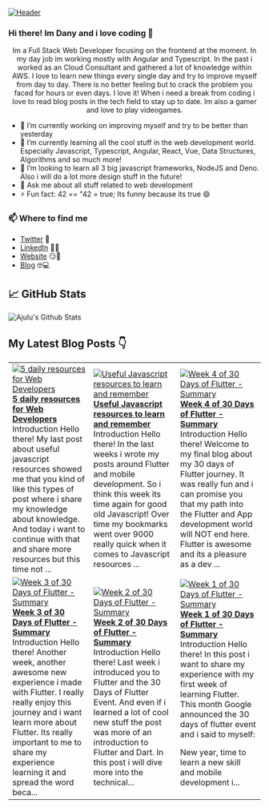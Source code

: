 [![Header](https://images.unsplash.com/photo-1564865878688-9a244444042a?ixlib=rb-1.2.1&ixid=eyJhcHBfaWQiOjEyMDd9&auto=format&fit=crop&w=1350&q=80 "Header")](https://images.unsplash.com/photo-1564865878688-9a244444042a?ixlib=rb-1.2.1&ixid=eyJhcHBfaWQiOjEyMDd9&auto=format&fit=crop&w=1350&q=80)
### Hi there! Im Dany and i love coding 👋
<p align="center">Im a Full Stack Web Developer focusing on the frontend at the moment. In my day job im working mostly with Angular and Typescript. In the past i worked as an Cloud Consultant and gathered a lot of knowledge within AWS. I love to learn new things every single day and try to improve myself from day to day. There is no better feeling but to crack the problem you faced for hours or even days. I love it!
When i need a break from coding i love to read blog posts in the tech field to stay up to date. Im also a gamer and love to play videogames.</p>

- 🔭 I’m currently working on improving myself and try to be better than yesterday
- 🌱 I’m currently learning all the cool stuff in the web development world. Especially Javascript, Typescript, Angular, React, Vue, Data Structures, Algorithms and so much more!
- 👯 I’m looking to learn all 3 big javascript frameworks, NodeJS and Deno. Also i will do a lot more design stuff in the future!
- 💬 Ask me about all stuff related to web development
- ⚡ Fun fact: 42 == "42 = true; Its funny because its true 😄

### 📫 Where to find me
- [Twitter](https://twitter.com/danytulumidis) 🐤
- [LinkedIn](https://linkedin.com/in/danytulumidis) 👨💼
- [Website](https://danytulumidis.com/) 😏🔗
- [Blog](https://danysdevcorner.hashnode.dev/) 🤓💻


## &#x1f4c8; GitHub Stats
![Ajulu's Github Stats](https://github-readme-stats.vercel.app/api?username=dextavision&show_icons=true&theme=radical)

## My Latest Blog Posts 👇
<!-- HASHNODE_BLOG:START -->
<table><tr><td><a href="https://danysdevcorner.hashnode.dev/5-daily-resources-for-web-developers" title="5 daily resources for Web Developers"><img src="https://cdn.hashnode.com/res/hashnode/image/upload/v1615716213255/8s3N6kMDz.jpeg" alt="5 daily resources for Web Developers"   /></a>
<a href="https://danysdevcorner.hashnode.dev/5-daily-resources-for-web-developers" title="5 daily resources for Web Developers"><strong>5 daily resources for Web Developers</strong></a>
<br/> Introduction
Hello there!
My last post about useful javascript resources showed me that you kind of like this types of post where i share my knowledge about knowledge. And today i want to continue with that and share more resources but this time not ...</td><td><a href="https://danysdevcorner.hashnode.dev/useful-javascript-resources-to-learn-and-remember" title="Useful Javascript resources to learn and remember"><img src="https://cdn.hashnode.com/res/hashnode/image/upload/v1615112319605/i21Rjtz3D.jpeg" alt="Useful Javascript resources to learn and remember"   /></a>
<a href="https://danysdevcorner.hashnode.dev/useful-javascript-resources-to-learn-and-remember" title="Useful Javascript resources to learn and remember"><strong>Useful Javascript resources to learn and remember</strong></a>
<br/> Introduction
Hello there!
In the last weeks i wrote my posts around Flutter and mobile development. So i think this week its time again for good old Javascript!
Over time my bookmarks went over 9000 really quick when it comes to Javascript resources ...</td><td><a href="https://danysdevcorner.hashnode.dev/week-4-of-30-days-of-flutter-summary" title="Week 4 of 30 Days of Flutter - Summary"><img src="https://cdn.hashnode.com/res/hashnode/image/upload/v1614528228845/fE9WHlT50.jpeg" alt="Week 4 of 30 Days of Flutter - Summary"   /></a>
<a href="https://danysdevcorner.hashnode.dev/week-4-of-30-days-of-flutter-summary" title="Week 4 of 30 Days of Flutter - Summary"><strong>Week 4 of 30 Days of Flutter - Summary</strong></a>
<br/> Introduction
Hello there!
Welcome to my final blog about my 30 days of Flutter journey. It was really fun and i can promise you that my path into the Flutter and App development world will NOT end here.
Flutter is awesome and its a pleasure as a dev ...</td></tr><tr><td><a href="https://danysdevcorner.hashnode.dev/week-3-of-30-days-of-flutter-summary" title="Week 3 of 30 Days of Flutter - Summary"><img src="https://cdn.hashnode.com/res/hashnode/image/upload/v1613841224336/_QosalxbT.jpeg" alt="Week 3 of 30 Days of Flutter - Summary"   /></a>
<a href="https://danysdevcorner.hashnode.dev/week-3-of-30-days-of-flutter-summary" title="Week 3 of 30 Days of Flutter - Summary"><strong>Week 3 of 30 Days of Flutter - Summary</strong></a>
<br/> Introduction
Hello there!
Another week, another awesome new experience i made with Flutter. I really really enjoy this journey and i want learn more about Flutter. Its really important to me to share my experience learning it and spread the word beca...</td><td><a href="https://danysdevcorner.hashnode.dev/week-2-of-30-days-of-flutter-summary" title="Week 2 of 30 Days of Flutter - Summary"><img src="https://cdn.hashnode.com/res/hashnode/image/upload/v1613223763529/hEl3IiKPY.jpeg" alt="Week 2 of 30 Days of Flutter - Summary"   /></a>
<a href="https://danysdevcorner.hashnode.dev/week-2-of-30-days-of-flutter-summary" title="Week 2 of 30 Days of Flutter - Summary"><strong>Week 2 of 30 Days of Flutter - Summary</strong></a>
<br/> Introduction
Hello there!
Last week i introduced you to Flutter and the 30 Days of Flutter Event. And even if i learned a lot of cool new stuff the post was more of an introduction to Flutter and Dart.
In this post i will dive more into the technical...</td><td><a href="https://danysdevcorner.hashnode.dev/week-1-of-30-days-of-flutter-summary" title="Week 1 of 30 Days of Flutter - Summary"><img src="https://cdn.hashnode.com/res/hashnode/image/upload/v1612710003875/IKHSxHjMp.jpeg" alt="Week 1 of 30 Days of Flutter - Summary"   /></a>
<a href="https://danysdevcorner.hashnode.dev/week-1-of-30-days-of-flutter-summary" title="Week 1 of 30 Days of Flutter - Summary"><strong>Week 1 of 30 Days of Flutter - Summary</strong></a>
<br/> Introduction
Hello there! In this post i want to share my experience with my first week of learning Flutter.
This month Google announced the 30 days of flutter event and i said to myself: 

New year, time to learn a new skill and mobile development i...</td></tr></table>
<!-- HASHNODE_BLOG:END -->
